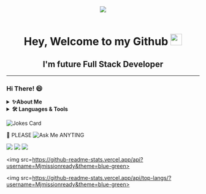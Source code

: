 

<div id="header" align="center">
 <img src=https://api.accredible.com/v1/frontend/credential_website_embed_image/badge/57124896>
 <br>
 <br>
 <h1>
  Hey, Welcome to my Github <img src="https://media.giphy.com/media/hvRJCLFzcasrR4ia7z/giphy.gif" width="30px"/>
</h1>
 <h2> I'm future Full Stack Developer </h2>
</div>

---

###  Hi There! 😄

<details>
    <summary><b>✨About Me</b></summary><br/>
 
     🌱 I'm currently studying Full stack developer course in Missionready
     
</details>


<details>
    <summary><b>🛠️ Languages & Tools</b></summary><br/>
 
    ![My Skills](https://skills.thijs.gg/icons?i=js,html,css,py,nodejs,react,mysql,figma,&theme=light)
 </details>

![Jokes Card](https://readme-jokes.vercel.app/api)

💬 PLEASE ![Ask Me](https://img.shields.io/badge/Ask%20me-anything-1abc9c.svg) ANYTING

<img src=https://img.shields.io/github/downloads/{Mymissionready}/{Turner}/total.svg> <img src=https://img.shields.io/github/issues-pr/{Mjmissionready}/{Tuners}.svg> <img src=https://badge-size.herokuapp.com/{Mjmissionready}/{Turners}>  

<img src=https://github-readme-stats.vercel.app/api?username=Mjmissionready&theme=blue-green>
 
<img src=https://github-readme-stats.vercel.app/api/top-langs/?username=Mjmissionready&theme=blue-green>
